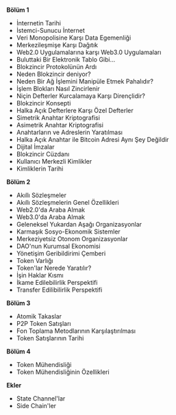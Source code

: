**Bölüm 1**

* İnternetin Tarihi
* İstemci-Sunucu İnternet
* Veri Monopolisine Karşı Data Egemenliği
* Merkezileşmişe Karşı Dağıtık
* Web2.0 Uygulamalarına karşı Web3.0 Uygulamaları
* Buluttaki Bir Elektronik Tablo Gibi...
* Blokzincir Protokolünün Ardı
* Neden Blokzincir deniyor?
* Neden Bir Ağ İşlemini Manipüle Etmek Pahalıdır?
* İşlem Blokları Nasıl Zincirlenir
* Niçin Defterler Kurcalamaya Karşı Dirençlidir?
* Blokzincir Konsepti
* Halka Açık Defterlere Karşı Özel Defterler
* Simetrik Anahtar Kriptografisi
* Asimetrik Anahtar Kriptografisi
* Anahtarların ve Adreslerin Yaratılması
* Halka Açık Anahtar ile Bitcoin Adresi Aynı Şey Değildir
* Dijital İmzalar
* Blokzincir Cüzdanı
* Kullanıcı Merkezli Kimlikler
* Kimliklerin Tarihi

**Bölüm 2**

* Akıllı Sözleşmeler
* Akıllı Sözleşmelerin Genel Özellikleri
* Web2.0'da Araba Almak
* Web3.0'da Araba Almak
* Geleneksel Yukardan Aşağı Organizasyonlar
* Karmaşık Sosyo-Ekonomik Sistemler
* Merkeziyetsiz Otonom Organizasyonlar
* DAO'nun Kurumsal Ekonomisi
* Yönetişim Geribildirimi Çemberi
* Token Varlığı
* Token'lar Nerede Yaratılır?
* İşin Haklar Kısmı
* İkame Edilebilirlik Perspektifi
* Transfer Edilibilirlik Perspektifi

**Bölüm 3**

* Atomik Takaslar
* P2P Token Satışları
* Fon Toplama Metodlarının Karşılaştırılması
* Token Satışlarının Tarihi

**Bölüm 4**

* Token Mühendisliği
* Token Mühendisliğinin Özellikleri

**Ekler**

* State Channel'lar
* Side Chain'ler
